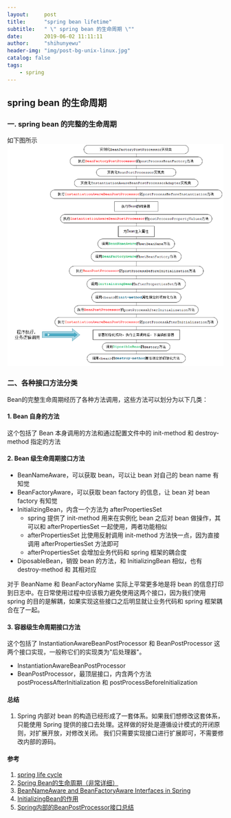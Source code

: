 ```yaml
---
layout:     post
title:      "spring bean lifetime"
subtitle:   " \" spring bean 的生命周期 \""
date:       2019-06-02 11:11:11
author:     "shihunyewu"
header-img: "img/post-bg-unix-linux.jpg"
catalog: false
tags:
    - spring
---
```

## spring bean 的生命周期

### 一. spring bean 的完整的生命周期
如下图所示
![spring 的生命周期](/img/blog_img/spring-bean-lifetime.png)

### 二、各种接口方法分类
Bean的完整生命周期经历了各种方法调用，这些方法可以划分为以下几类：
#### 1. Bean 自身的方法
这个包括了 Bean 本身调用的方法和通过配置文件中<bean>的 init-method 和 destroy-method 指定的方法
#### 2. Bean 级生命周期接口方法
- BeanNameAware，可以获取 bean，可以让 bean 对自己的 bean name 有知觉
- BeanFactoryAware，可以获取 bean factory 的信息，让 bean 对 bean factory 有知觉
- InitializingBean，内含一个方法为 afterPropertiesSet
	- spring 提供了 init-method 用来在实例化 bean 之后对 bean 做操作，其可以和 afterPropertiesSet 一起使用，两者功能相似
	- afterPropertiesSet 比使用反射调用 init-method 方法快一点，因为直接调用 afterPropertiesSet 方法即可
	- afterPropertiesSet 会增加业务代码和 spring 框架的耦合度
- DiposableBean，销毁 bean 的方法，和 InitializingBean 相似，也有 destroy-method 和 其相对应

对于 BeanName 和 BeanFactoryName 实际上平常更多地是将 bean 的信息打印到日志中。在日常使用过程中应该极力避免使用这两个接口，因为我们使用 spring 的目的是解耦，如果实现这些接口之后明显就让业务代码和 spring 框架耦合在了一起。

#### 3. 容器级生命周期接口方法
这个包括了 InstantiationAwareBeanPostProcessor 和 BeanPostProcessor 这两个接口实现，一般称它们的实现类为"后处理器"。
- InstantiationAwareBeanPostProcessor
- BeanPostProcessor，最顶层接口，内含两个方法 postProcessAfterInitialization 和 postProcessBeforeInitialization

#### 总结
1. Spring 内部对 bean 的构造已经形成了一套体系。如果我们想修改这套体系，只能使用 Spring 提供的接口去处理。这样做的好处是遵循设计模式的开闭原则，对扩展开放，对修改关闭。 我们只需要实现接口进行扩展即可，不需要修改内部的源码。

#### 参考
1. [spring life cycle](https://www.journaldev.com/2637/spring-bean-life-cycle)
2. [Spring Bean的生命周期（非常详细）](https://www.cnblogs.com/zrtqsk/p/3735273.html)
3. [BeanNameAware and BeanFactoryAware Interfaces in Spring](https://www.baeldung.com/spring-bean-name-factory-aware)
4. [InitializingBean的作用](https://blog.csdn.net/maclaren001/article/details/37039749)
5. [Spring内部的BeanPostProcessor接口总结](https://fangjian0423.github.io/2017/06/20/spring-bean-post-processor/)

